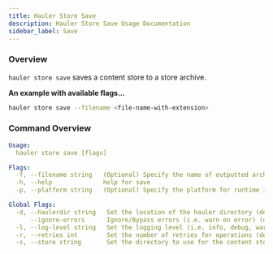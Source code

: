 ```yaml
---
title: Hauler Store Save
description: Hauler Store Save Usage Documentation
sidebar_label: Save
---
```


### Overview

`hauler store save` saves a content store to a store archive.

**An example with available flags...**

```bash
hauler store save --filename <file-name-with-extension>
```

### Command Overview

```yaml
Usage:
  hauler store save [flags]

Flags:
  -f, --filename string   (Optional) Specify the name of outputted archive (default "haul.tar.zst")
  -h, --help              help for save
  -p, --platform string   (Optional) Specify the platform for runtime imports... i.e. linux/amd64 (unspecified implies all)

Global Flags:
  -d, --haulerdir string   Set the location of the hauler directory (default $HOME/.hauler)
      --ignore-errors      Ignore/Bypass errors (i.e. warn on error) (defaults false)
  -l, --log-level string   Set the logging level (i.e. info, debug, warn) (default "info")
  -r, --retries int        Set the number of retries for operations (default 3)
  -s, --store string       Set the directory to use for the content store
```
